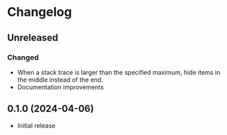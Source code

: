 # Changelog

## Unreleased

### Changed

- When a stack trace is larger than the specified maximum, hide items in the
  middle instead of the end.
- Documentation improvements

## 0.1.0 (2024-04-06)

- Initial release
